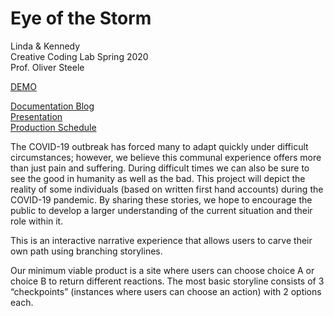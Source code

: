 # Eye of the Storm

Linda & Kennedy  
Creative Coding Lab Spring 2020  
Prof. Oliver Steele  

[DEMO](https://narrative-project-spring2020.now.sh/)

[Documentation Blog](https://wp.nyu.edu/kennedycambracho/category/narrative-project/)  
[Presentation](https://docs.google.com/presentation/d/1BjthDYi3SgePu5fouWaPDzLZDp8zbfThyYcENh7PXDE/edit?usp=sharing)  
[Production Schedule](https://drive.google.com/file/d/1FTaeSfV26UpKjSMvG2jkZkqz5oedOIe8/view?usp=sharing)  

The COVID-19 outbreak has forced many to adapt quickly under difficult circumstances; however, we believe this communal experience offers more than just pain and suffering. During difficult times we can also be sure to see the good in humanity as well as the bad. This project will depict the reality of some individuals (based on written first hand accounts) during the COVID-19 pandemic. By sharing these stories, we hope to encourage the public to develop a larger understanding of the current situation and their role within it.  

This is an interactive narrative experience that allows users to carve their own path using branching storylines.  

Our minimum viable product is a site where users can choose choice A or choice B to return different reactions. The most basic storyline consists of 3 “checkpoints” (instances where users can choose an action) with 2 options each.


